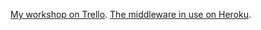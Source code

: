 [My workshop on Trello](https://trello.com/b/QSE6N27m/workshop-rack-maciej-kalisz).
[The middleware in use on Heroku](https://protected-reaches-4267.herokuapp.com/).
